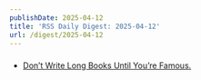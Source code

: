 ```yaml
---
publishDate: 2025-04-12
title: 'RSS Daily Digest: 2025-04-12'
url: /digest/2025-04-12
---
```


### [](https://rodyne.com/)

  * [Don’t Write Long Books Until You’re Famous.](https://rodyne.com/?p=2402)
  
